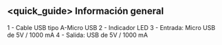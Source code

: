 ## <quick_guide> Información general


1 - Cable USB tipo A-Micro USB 
2 - Indicador LED
3 - Entrada: Micro USB de 5V / 1000 mA
4 - Salida: USB de 5V / 1000 mA
